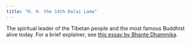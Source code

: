 ```yaml
---
title: "H. H. the 14th Dalai Lama"
---
```


The spiritual leader of the Tibetan people and the most famous Buddhist alive today. For a brief explainer, see [this essay by Bhante Dhammika](/content/essays/dalai-lama_dhammika).

